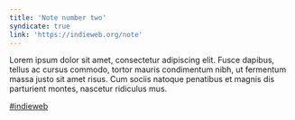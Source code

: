 ```yaml
---
title: 'Note number two'
syndicate: true
link: 'https://indieweb.org/note'
---
```


Lorem ipsum dolor sit amet, consectetur adipiscing elit. Fusce dapibus, tellus ac cursus commodo, tortor mauris condimentum nibh, ut fermentum massa justo sit amet risus. Cum sociis natoque penatibus et magnis dis parturient montes, nascetur ridiculus mus.

[#indieweb](https://indieweb.org/note)
